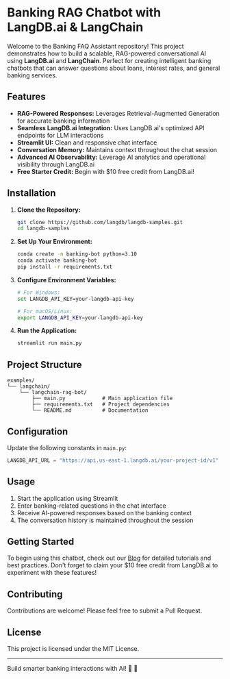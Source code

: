 # Banking RAG Chatbot with LangDB.ai & LangChain

Welcome to the Banking FAQ Assistant repository! This project demonstrates how to build a scalable, RAG-powered conversational AI using **LangDB.ai** and **LangChain**. Perfect for creating intelligent banking chatbots that can answer questions about loans, interest rates, and general banking services.

## Features

- **RAG-Powered Responses:** Leverages Retrieval-Augmented Generation for accurate banking information
- **Seamless LangDB.ai Integration:** Uses LangDB.ai's optimized API endpoints for LLM interactions
- **Streamlit UI:** Clean and responsive chat interface
- **Conversation Memory:** Maintains context throughout the chat session
- **Advanced AI Observability:** Leverage AI analytics and operational visibility through LangDB.ai
- **Free Starter Credit:** Begin with $10 free credit from LangDB.ai!

## Installation

1. **Clone the Repository:**
   ```bash
   git clone https://github.com/langdb/langdb-samples.git
   cd langdb-samples
   ```

2. **Set Up Your Environment:**
   ```bash
   conda create -n banking-bot python=3.10
   conda activate banking-bot
   pip install -r requirements.txt
   ```

3. **Configure Environment Variables:**
   ```bash
   # For Windows:
   set LANGDB_API_KEY=your-langdb-api-key

   # For macOS/Linux:
   export LANGDB_API_KEY=your-langdb-api-key
   ```

4. **Run the Application:**
   ```bash
   streamlit run main.py
   ```

## Project Structure

```
examples/
└── langchain/
    └── langchain-rag-bot/
        ├── main.py            # Main application file
        ├── requirements.txt   # Project dependencies
        └── README.md          # Documentation
```

## Configuration

Update the following constants in `main.py`:

```python
LANGDB_API_URL = "https://api.us-east-1.langdb.ai/your-project-id/v1"
```

## Usage

1. Start the application using Streamlit
2. Enter banking-related questions in the chat interface
3. Receive AI-powered responses based on the banking context
4. The conversation history is maintained throughout the session

## Getting Started

To begin using this chatbot, check out our [Blog](https://blog.langdb.ai) for detailed tutorials and best practices. Don't forget to claim your $10 free credit from LangDB.ai to experiment with these features!

## Contributing

Contributions are welcome! Please feel free to submit a Pull Request.

## License

This project is licensed under the MIT License.

---

Build smarter banking interactions with AI! 🏦 🤖
